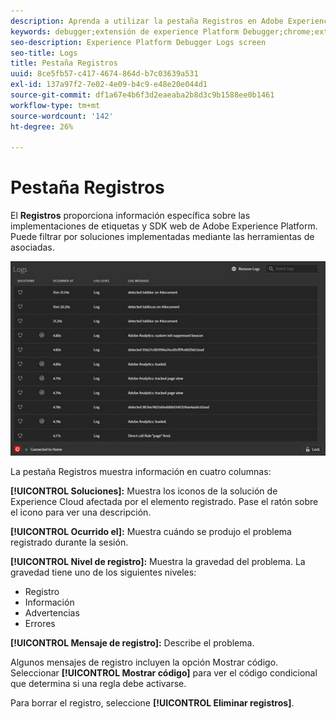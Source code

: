 ```yaml
---
description: Aprenda a utilizar la pestaña Registros en Adobe Experience Platform Debugger.
keywords: debugger;extensión de experience Platform Debugger;chrome;extensión;registros
seo-description: Experience Platform Debugger Logs screen
seo-title: Logs
title: Pestaña Registros
uuid: 8ce5fb57-c417-4674-864d-b7c03639a531
exl-id: 137a97f2-7e02-4e09-b4c9-e48e20e044d1
source-git-commit: df1a67e4b6f3d2eaeaba2b8d3c9b1588ee0b1461
workflow-type: tm+mt
source-wordcount: '142'
ht-degree: 26%

---
```


# Pestaña Registros

El **Registros** proporciona información específica sobre las implementaciones de etiquetas y SDK web de Adobe Experience Platform. Puede filtrar por soluciones implementadas mediante las herramientas de asociadas.

![](images/logs.jpg)

La pestaña Registros muestra información en cuatro columnas:

**[!UICONTROL Soluciones]:** Muestra los iconos de la solución de Experience Cloud afectada por el elemento registrado. Pase el ratón sobre el icono para ver una descripción.

**[!UICONTROL Ocurrido el]:** Muestra cuándo se produjo el problema registrado durante la sesión.

**[!UICONTROL Nivel de registro]:** Muestra la gravedad del problema. La gravedad tiene uno de los siguientes niveles:

* Registro
* Información
* Advertencias
* Errores

**[!UICONTROL Mensaje de registro]:** Describe el problema.

Algunos mensajes de registro incluyen la opción Mostrar código. Seleccionar **[!UICONTROL Mostrar código]** para ver el código condicional que determina si una regla debe activarse.

Para borrar el registro, seleccione **[!UICONTROL Eliminar registros]**.
